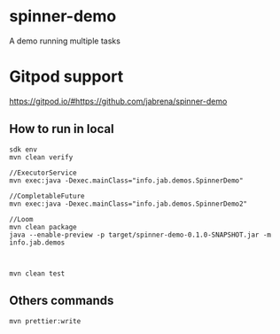 # spinner-demo

A demo running multiple tasks

# Gitpod support

https://gitpod.io/#https://github.com/jabrena/spinner-demo

## How to run in local

```
sdk env
mvn clean verify

//ExecutorService
mvn exec:java -Dexec.mainClass="info.jab.demos.SpinnerDemo"

//CompletableFuture
mvn exec:java -Dexec.mainClass="info.jab.demos.SpinnerDemo2"

//Loom
mvn clean package
java --enable-preview -p target/spinner-demo-0.1.0-SNAPSHOT.jar -m info.jab.demos



mvn clean test
```

## Others commands

```
mvn prettier:write
```
